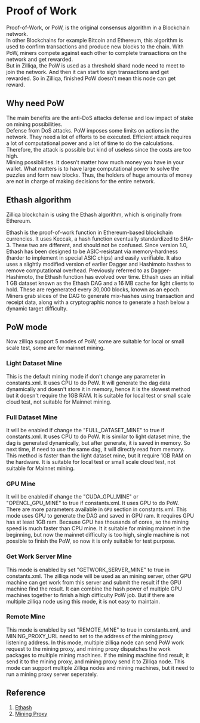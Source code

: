 # Proof of Work

Proof-of-Work, or PoW, is the original consensus algorithm in a Blockchain network.  
In other Blockchains for example Bitcoin and Ethereum, this algorithm is used to confirm transactions and produce new blocks to the chain. With PoW, miners compete against each other to complete transactions on the network and get rewarded.  
But in Zilliqa, the PoW is used as a threshold shard node need to meet to join the network. And then it can start to sign transactions and get rewarded. So in Zilliqa, finished PoW doesn't mean this node can get reward.

## Why need PoW

The main benefits are the anti-DoS attacks defense and low impact of stake on mining possibilities.  
Defense from DoS attacks. PoW imposes some limits on actions in the network. They need a lot of efforts to be executed. Efficient attack requires a lot of computational power and a lot of time to do the calculations. Therefore, the attack is possible but kind of useless since the costs are too high.  
Mining possibilities. It doesn’t matter how much money you have in your wallet. What matters is to have large computational power to solve the puzzles and form new blocks. Thus, the holders of huge amounts of money are not in charge of making decisions for the entire network.

## Ethash algorithm

Zilliqa blockchain is using the Ethash algorithm, which is originally from Ethereum.

Ethash is the proof-of-work function in Ethereum-based blockchain currencies. It uses Keccak, a hash function eventually standardized to SHA-3. These two are different, and should not be confused. Since version 1.0, Ethash has been designed to be ASIC-resistant via memory-hardness (harder to implement in special ASIC chips) and easily verifiable. It also uses a slightly modified version of earlier Dagger and Hashimoto hashes to remove computational overhead. Previously referred to as Dagger-Hashimoto, the Ethash function has evolved over time. Ethash uses an initial 1 GB dataset known as the Ethash DAG and a 16 MB cache for light clients to hold. These are regenerated every 30,000 blocks, known as an epoch. Miners grab slices of the DAG to generate mix-hashes using transaction and receipt data, along with a cryptographic nonce to generate a hash below a dynamic target difficulty.

## PoW mode

Now zilliqa support 5 modes of PoW, some are suitable for local or small scale test, some are for mainnet mining.

### Light Dataset Mine

This is the default mining mode if don't change any parameter in constants.xml. It uses CPU to do PoW. It will generate the dag data dynamically and doesn't store it in memory, hence it is the slowest method but it doesn't require the 1GB RAM. It is suitable for local test or small scale cloud test, not suitable for Mainnet mining.

### Full Dataset Mine

It will be enabled if change the "FULL_DATASET_MINE" to true if constants.xml. It uses CPU to do PoW. It is similar to light dataset mine, the dag is generated dynamically, but after generate, it is saved in memory. So next time, if need to use the same dag, it will directly read from memory. This method is faster than the light dataset mine, but it require 1GB RAM on the hardware. It is suitable for local test or small scale cloud test, not suitable for Mainnet mining.

### GPU Mine

It will be enabled if change the "CUDA_GPU_MINE" or "OPENCL_GPU_MINE" to true if constants.xml. It uses GPU to do PoW. There are more parameters available in `GPU` section in constants.xml. This mode uses GPU to generate the DAG and saved in GPU ram. It requires GPU has at least 1GB ram. Because GPU has thousands of cores, so the mining speed is much faster than CPU mine. It it suitable for mining mainnet in the beginning, but now the mainnet difficulty is too high, single machine is not possible to finish the PoW, so now it is only suitable for test purpose.

### Get Work Server Mine

This mode is enabled by set "GETWORK_SERVER_MINE" to true in constants.xml. The zilliqa node will be used as an mining server, other GPU machine can get work from this server and submit the result if the GPU machine find the result. It can combine the hash power of multiple GPU machines together to finish a high difficulty PoW job. But if there are multiple zilliqa node using this mode, it is not easy to maintain.

### Remote Mine

This mode is enabled by set "REMOTE_MINE" to true in constants.xml, and MINING_PROXY_URL need to set to the address of the mining proxy listening address. In this mode, multiple zilliqa node can send PoW work request to the mining proxy, and mining proxy dispatches the work packages to multiple mining machines. If the mining machine find result, it send it to the mining proxy, and mining proxy send it to Zilliqa node. This mode can support multiple Zilliqa nodes and mining machines, but it need to run a mining proxy server seperately.

## Reference

1. [Ethash](https://en.wikipedia.org/wiki/Ethash)
2. [Mining Proxy](https://github.com/DurianStallSingapore/Zilliqa-Mining-Proxy)
